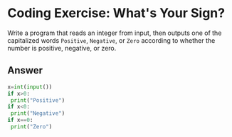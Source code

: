 # Coding Exercise: What's Your Sign?
Write a program that reads an integer from input, then outputs one of the capitalized words `Positive`, `Negative`, or `Zero` 
according to whether the number is positive, negative, or zero.

## Answer
```python
x=int(input())
if x>0:
 print("Positive")
if x<0:
 print("Negative")
if x==0:
 print("Zero")
